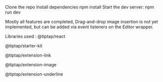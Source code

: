 Clone the repo 
Install dependencies npm install
Start the dev server: npm run dev

Mostly all features are completed, Drag-and-drop image insertion is not yet implemented, but can be added via event listeners on the Editor wrapper.

Libraries used : @tiptap/react

@tiptap/starter-kit

@tiptap/extension-link

@tiptap/extension-image

@tiptap/extension-underline
